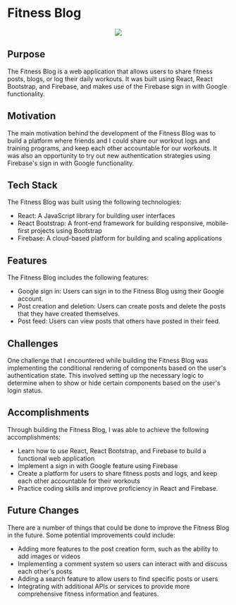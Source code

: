 # Fitness Blog
<p align="center">
  <img src="https://mir-s3-cdn-cf.behance.net/project_modules/disp/ba231629889779.56095e6725201.gif" />
</p>

## Purpose

The Fitness Blog is a web application that allows users to share fitness posts, blogs, or log their daily workouts. It was built using React, React Bootstrap, and Firebase, and makes use of the Firebase sign in with Google functionality.

## Motivation

The main motivation behind the development of the Fitness Blog was to build a platform where friends and I could share our workout logs and training programs, and keep each other accountable for our workouts. It was also an opportunity to try out new authentication strategies using Firebase's sign in with Google functionality.

## Tech Stack

The Fitness Blog was built using the following technologies:

-   React: A JavaScript library for building user interfaces
-   React Bootstrap: A front-end framework for building responsive, mobile-first projects using Bootstrap
-   Firebase: A cloud-based platform for building and scaling applications

## Features

The Fitness Blog includes the following features:

-   Google sign in: Users can sign in to the Fitness Blog using their Google account.
-   Post creation and deletion: Users can create posts and delete the posts that they have created themselves.
-   Post feed: Users can view posts that others have posted in their feed.

## Challenges

One challenge that I encountered while building the Fitness Blog was implementing the conditional rendering of components based on the user's authentication state. This involved setting up the necessary logic to determine when to show or hide certain components based on the user's login status.

## Accomplishments

Through building the Fitness Blog, I was able to achieve the following accomplishments:

-   Learn how to use React, React Bootstrap, and Firebase to build a functional web application
-   Implement a sign in with Google feature using Firebase
-   Create a platform for users to share fitness posts and logs, and keep each other accountable for their workouts
-   Practice coding skills and improve proficiency in React and Firebase.

## Future Changes

There are a number of things that could be done to improve the Fitness Blog in the future. Some potential improvements could include:

-   Adding more features to the post creation form, such as the ability to add images or videos
-   Implementing a comment system so users can interact with and discuss each other's posts
-   Adding a search feature to allow users to find specific posts or users
-   Integrating with additional APIs or services to provide more comprehensive fitness information and features.

